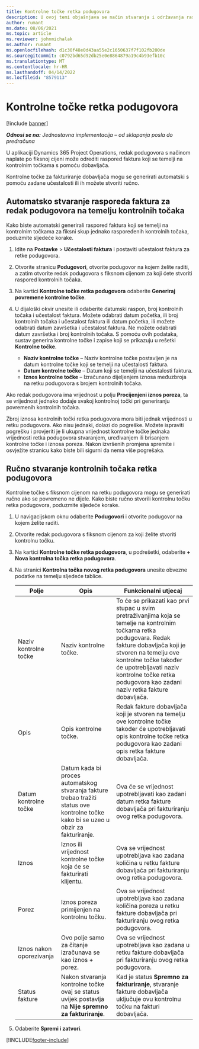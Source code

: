 ```yaml
---
title: Kontrolne točke retka podugovora
description: U ovoj temi objašnjava se način stvaranja i održavanja rasporeda faktura koji se temelji na kontrolnim točkama za podugovor s dobavljačem.
author: rumant
ms.date: 08/06/2021
ms.topic: article
ms.reviewer: johnmichalak
ms.author: rumant
ms.openlocfilehash: d1c30f48e0d43aa55e2c1650637f7f102fb200de
ms.sourcegitcommit: c0792bd65d92db25e0e8864879a19c4b93efb10c
ms.translationtype: MT
ms.contentlocale: hr-HR
ms.lasthandoff: 04/14/2022
ms.locfileid: "8579113"
---
```

# <a name="subcontract-line-milestones"></a>Kontrolne točke retka podugovora

[!include [banner](../../includes/dataverse-preview.md)]

_**Odnosi se na:** Jednostavna implementacija – od sklapanja posla do predračuna_

U aplikaciji Dynamics 365 Project Operations, redak podugovora s načinom naplate po fiksnoj cijeni može odrediti raspored faktura koji se temelji na kontrolnim točkama s pomoću dobavljača.

Kontrolne točke za fakturiranje dobavljača mogu se generirati automatski s pomoću zadane učestalosti ili ih možete stvoriti ručno.

## <a name="automatically-create-a-milestone-based-invoice-schedule-for-a-subcontract-line"></a>Automatsko stvaranje rasporeda faktura za redak podugovora na temelju kontrolnih točaka

Kako biste automatski generirali raspored faktura koji se temelji na kontrolnim točkama za fiksni skup jednako raspoređenih kontrolnih točaka, poduzmite sljedeće korake.

1. Idite na **Postavke** > **Učestalosti faktura** i postaviti učestalost faktura za retke podugovora.
2. Otvorite stranicu **Podugovori**, otvorite podugovor na kojem želite raditi, a zatim otvorite redak podugovora s fiksnom cijenom za koji ćete stvoriti raspored kontrolnih točaka.
3. Na kartici **Kontrolne točke retka podugovora** odaberite **Generiraj povremene kontrolne točke**.
4. U dijaloški okvir unesite ili odaberite datumski raspon, broj kontrolnih točaka i učestalost faktura. Možete odabrati datum početka, ili broj kontrolnih točaka i učestalost faktura ili datum početka, ili možete odabrati datum završetka i učestalost faktura. Ne možete odabrati datum završetka i broj kontrolnih točaka.
S pomoću ovih podataka, sustav generira kontrolne točke i zapise koji se prikazuju u rešetki **Kontrolne točke**.

   - **Naziv kontrolne točke** – Naziv kontrolne točke postavljen je na datum kontrolne točke koji se temelji na učestalosti faktura.
   - **Datum kontrolne točke** – Datum koji se temelji na učestalosti faktura.
   - **Iznos kontrolne točke** – Izračunano dijeljenjem iznosa međuzbroja na retku podugovora s brojem kontrolnih točaka.

Ako redak podugovora ima vrijednost u polju **Procijenjeni iznos poreza**, ta se vrijednost jednako dodaje svakoj kontrolnoj točki pri generiranju povremenih kontrolnih točaka.

Zbroj iznosa kontrolnih točki retka podugovora mora biti jednak vrijednosti u retku podugovora. Ako nisu jednaki, dolazi do pogreške. Možete ispraviti pogrešku i provjeriti je li ukupna vrijednost kontrolne točke jednaka vrijednosti retka podugovora stvaranjem, uređivanjem ili brisanjem kontrolne točke i iznosa poreza. Nakon izvršenih promjena spremite i osvježite stranicu kako biste bili sigurni da nema više pogrešaka.

## <a name="manually-create-subcontract-line-milestones"></a>Ručno stvaranje kontrolnih točaka retka podugovora

Kontrolne točke s fiksnom cijenom na retku podugovora mogu se generirati ručno ako se povremeno ne dijele. Kako biste ručno stvorili kontrolnu točku retka podugovora, poduzmite sljedeće korake.

1. U navigacijskom oknu odaberite **Podugovori** i otvorite podugovor na kojem želite raditi.
2. Otvorite redak podugovora s fiksnom cijenom za koji želite stvoriti kontrolnu točku.
3. Na kartici **Kontrolne točke retka podugovora**, u podrešetki, odaberite **+ Nova kontrolna točka retka podugovora**.
4. Na stranici **Kontrolna točka novog retka podugovora** unesite obvezne podatke na temelju sljedeće tablice.

    | Polje | Opis |Funkcionalni utjecaj|
    | --- | --- |----------------------|
    | Naziv kontrolne točke | Naziv kontrolne točke. |To će se prikazati kao prvi stupac u svim pretraživanjima koja se temelje na kontrolnim točkama retka podugovara. Redak fakture dobavljača koji je stvoren na temelju ove kontrolne točke također će upotrebljavati naziv kontrolne točke retka podugovora kao zadani naziv retka fakture dobavljača.|
    | Opis | Opis kontrolne točke. |Redak fakture dobavljača koji je stvoren na temelju ove kontrolne točke također će upotrebljavati opis kontrolne točke retka podugovora kao zadani opis retka fakture dobavljača.|
    | Datum kontrolne točke | Datum kada bi proces automatskog stvaranja fakture trebao tražiti status ove kontrolne točke kako bi se uzeo u obzir za fakturiranje.| Ova će se vrijednost upotrebljavati kao zadani datum retka fakture dobavljača pri fakturiranju ovog retka podugovora. |
    | Iznos | Iznos ili vrijednost kontrolne točke koja će se fakturirati klijentu. |Ova se vrijednost upotrebljava kao zadana količina u retku fakture dobavljača pri fakturiranju ovog retka podugovora. |
    | Porez | Iznos poreza primijenjen na kontrolnu točku.| Ova se vrijednost upotrebljava kao zadana količina poreza u retku fakture dobavljača pri fakturiranju ovog retka podugovora. |
    | Iznos nakon oporezivanja | Ovo polje samo za čitanje izračunava se kao iznos + porez.|Ova se vrijednost upotrebljava kao zadana u retku fakture dobavljača pri fakturiranju ovog retka podugovora. |
    | Status fakture | Nakon stvaranja kontrolne točke ovaj se status uvijek postavlja na **Nije spremno za fakturiranje**.|  Kad je status **Spremno za fakturiranje**, stvaranje fakture dobavljača uključuje ovu kontrolnu točku na fakturi dobavljača. |

5. Odaberite **Spremi i zatvori**.


[!INCLUDE[footer-include](../../includes/footer-banner.md)]

